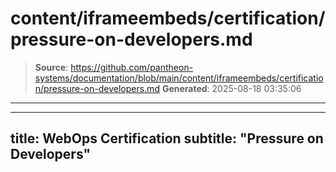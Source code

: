 # content/iframeembeds/certification/pressure-on-developers.md

> **Source**: https://github.com/pantheon-systems/documentation/blob/main/content/iframeembeds/certification/pressure-on-developers.md
> **Generated**: 2025-08-18 03:35:06

---

---
title: WebOps Certification
subtitle: "Pressure on Developers"
---

<Partial file="certification-guide/pressure-on-developers.md" />

